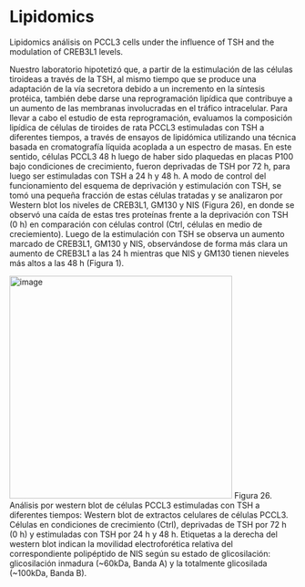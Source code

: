 # Lipidomics
 Lipidomics análisis on PCCL3 cells under the influence of TSH and the modulation of CREB3L1 levels.

Nuestro laboratorio hipotetizó que, a partir de la estimulación de las células tiroideas a través de la TSH, al mismo tiempo que se produce una adaptación de la vía secretora debido a un incremento en la síntesis protéica, también debe darse una reprogramación lipídica que contribuye a un aumento de las membranas involucradas en el tráfico intracelular. Para llevar a cabo el estudio de esta reprogramación, evaluamos la composición lipídica de células de tiroides de rata PCCL3 estimuladas con TSH a diferentes tiempos, a través de ensayos de lipidómica utilizando una técnica basada en cromatografía líquida acoplada a un espectro de masas. En este sentido, células PCCL3 48 h luego de haber sido plaquedas en placas P100 bajo condiciones de crecimiento, fueron deprivadas de TSH por 72 h, para luego ser estimuladas con TSH a 24 h y 48 h. A modo de control del funcionamiento del esquema de deprivación y estimulación con TSH, se tomó una pequeña fracción de estas células tratadas y se analizaron por Western blot los niveles de CREB3L1, GM130 y NIS (Figura 26), en donde se observó una caída de estas tres proteínas frente a la deprivación con TSH (0 h) en comparación con células control (Ctrl, células en medio de creciemiento). Luego de la estimulación con TSH se observa un aumento marcado de CREB3L1, GM130 y NIS, observándose de forma más clara un aumento de CREB3L1 a las 24 h mientras que NIS y GM130 tienen nieveles más altos a las 48 h (Figura 1).

<img width="391" alt="image" src="https://user-images.githubusercontent.com/48334248/165776493-815a69c1-73a0-426d-862e-0de4e1a71901.png">
Figura 26. Análisis por western blot de células PCCL3 estimuladas con TSH a diferentes tiempos: Western blot de extractos celulares de células PCCL3. Células en condiciones de crecimiento (Ctrl), deprivadas de TSH por 72 h (0 h) y estimuladas con TSH por 24 h y 48 h. Etiquetas a la derecha del western blot indican la movilidad electroforética relativa del correspondiente polipéptido de NIS según su estado de glicosilación: glicosilación inmadura (~60kDa, Banda A) y la totalmente glicosilada (~100kDa, Banda B).
